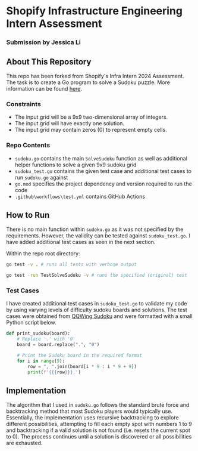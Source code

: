# Shopify Infrastructure Engineering Intern Assessment
### Submission by Jessica Li
## About This Repository
This repo has been forked from Shopify's Infra Intern 2024 Assessment. 
The task is to create a Go program to solve a Sudoku puzzle. More information can be found [here](instructions.md).
### Constraints
- The input grid will be a 9x9 two-dimensional array of integers.
- The input grid will have exactly one solution.
- The input grid may contain zeros (0) to represent empty cells.

### Repo Contents
- `sudoku.go` contains the main `SolveSudoku` function as well as additional helper functions to solve a given 9x9 sudoku grid
- `sudoku_test.go` contains the given test case and additional test cases to run `sudoku.go` against
- `go.mod` specifies the project dependency and version required to run the code
- `.github\workflows\test.yml` contains GitHub Actions

## How to Run
There is no main function within `sudoku.go` as it was not specified by the requirements. However, the validity can be tested against `sudoku_test.go`. I have added additional test cases as seen in the next section. 

Within the repo root directory:
```bash
go test -v . # runs all tests with verbose output 

go test -run TestSolveSudoku -v # runs the specified (original) test
```

### Test Cases
I have created additional test cases in `sudoku_test.go` to validate my code by using varying levels of difficulty sudoku boards and solutions. The test cases were obtained from [QQWing Sudoku](https://qqwing.com/generate.html) and were formatted with a small Python script below. 
```Python
def print_sudoku(board):
    # Replace '.' with '0'
    board = board.replace(".", "0")

    # Print the Sudoku board in the required format
    for i in range(9):
        row = ", ".join(board[i * 9 : i * 9 + 9])
        print(f'{{{row}}},')
```
## Implementation
The algorithm that I used in `sudoku.go` follows the standard brute force and backtracking method that most Sudoku players would typically use. Essentially, the implementation uses recursive backtracking to explore different possibilities, attempting to fill each empty spot with numbers 1 to 9 and backtracking if a valid solution is not found (i.e. resets the current spot to 0). The process continues until a solution is discovered or all possibilities are exhausted.
